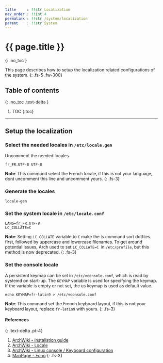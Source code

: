 ```yaml
---
title     : !!str Localization
nav_order : !!int 4
permalink : !!str /system/localization
parent    : !!str System
---
```


# {{ page.title }}
{: .no_toc }

This page describes how to setup the localization related configurations of the system.
{: .fs-5 .fw-300}

## Table of contents
{: .no_toc .text-delta }

1. TOC
{:toc}

---

## Setup the localization

### Select the needed locales in `/etc/locale.gen`

Uncomment the needed locales

```
fr_FR.UTF-8 UTF-8
```

**Note**: This command select the French locale, if this is not your language, dont uncomment this line and uncomment yours.
{: .fs-3}

### Generate the locales

```
locale-gen
```

### Set the system locale in `/etc/locale.conf`

```
LANG=fr_FR.UTF-8
LC_COLLATE=C
```

**Note**: Setting `LC_COLLATE` variable to `C` make the ls command sort dotfiles first, followed by uppercase and lowercase filenames. To get around potential issues, Arch used to set `LC_COLLATE=C `in `/etc/profile`, but this method is now deprecated.
{: .fs-3}

### Set the console locale

A persistent keymap can be set in `/etc/vconsole.conf`, which is read by systemd on start-up. The `KEYMAP` variable is used for specifying the keymap. If the variable is empty or not set, the us keymap is used as default value.

```
echo KEYMAP=fr-latin9 > /etc/vconsole.conf
```

**Note**: This command set the French keyboard layout, if this is not your keyboard layout, replace `fr-latin9` with yours.
{: .fs-3}

#### References
{: .text-delta .pt-4}

1. [ArchWiki - Installation guide](https://wiki.archlinux.org/index.php/Installation_guide#Localization)
1. [ArchWiki - Locale](https://wiki.archlinux.org/index.php/Locale)
1. [ArchWiki - Linux console / Keyboard configuration](https://wiki.archlinux.org/index.php/Linux_console/Keyboard_configuration)
1. [ManPage - Echo](https://jlk.fjfi.cvut.cz/arch/manpages/man/core/coreutils/echo.1.en)
{: .fs-3}
